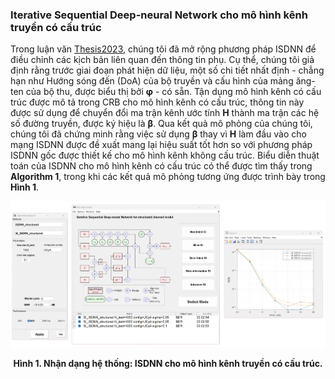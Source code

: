 ### Iterative Sequential Deep-neural Network cho mô hình kênh truyền có cấu trúc

Trong luận văn [Thesis2023], chúng tôi đã mở rộng phương pháp ISDNN để điều chỉnh các kịch bản liên quan đến thông tin phụ. Cụ thể, chúng tôi giả định rằng trước giai đoạn phát hiện dữ liệu, một số chi tiết nhất định - chẳng hạn như Hướng sóng đến (DoA) của bộ truyền và cấu hình của mảng ăng-ten của bộ thu, được biểu thị bởi $\boldsymbol{\varphi}$ - có sẵn. Tận dụng mô hình kênh có cấu trúc được mô tả trong CRB cho mô hình kênh có cấu trúc, thông tin này được sử dụng để chuyển đổi ma trận kênh ước tính $\mathbf{H}$ thành ma trận các hệ số đường truyền, được ký hiệu là $\boldsymbol{\beta}$. Qua kết quả mô phỏng của chúng tôi, chúng tôi đã chứng minh rằng việc sử dụng $\boldsymbol{\beta}$ thay vì $\mathbf{H}$ làm đầu vào cho mạng ISDNN được đề xuất mang lại hiệu suất tốt hơn so với phương pháp ISDNN gốc được thiết kế cho mô hình kênh không cấu trúc. Biểu diễn thuật toán của ISDNN cho mô hình kênh có cấu trúc có thể được tìm thấy trong **Algorithm 1**, trong khi các kết quả mô phỏng tương ứng được trình bày trong **Hình 1**.


[](../../../../pseudo/Algo_SI_Structured.md ':include :type=code algorithm')


<p style="text-align-last: center">
<img src="./assets/img/Outputs/InSI_Algo_SI_Structured.png">
</p>
<p style="text-align-last: center">
<b>
Hình 1. Nhận dạng hệ thống: ISDNN cho mô hình kênh truyền có cấu trúc.
</b>
</p>

[Kay1993]: https://dl.acm.org/doi/abs/10.5555/151045
[Ladaycia2017]: https://ieeexplore.ieee.org/abstract/document/7956173
[Garro2020]: https://ieeexplore.ieee.org/document/9040540
[Menni2012]: https://ieeexplore.ieee.org/abstract/document/6094230
[Mandloi2017]: https://ieeexplore.ieee.org/document/7778172
[Thesis2023]: https://dohaison.github.io/assets/pdf/2023_Thesis.pdf
